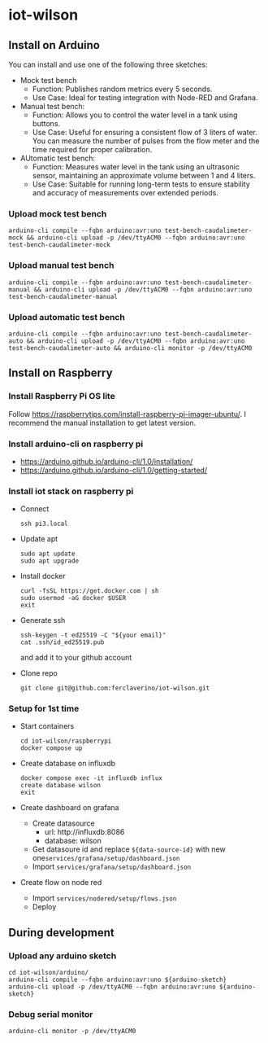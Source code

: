 # iot-wilson

## Install on Arduino

You can install and use one of the following three sketches:

- Mock test bench
  - Function: Publishes random metrics every 5 seconds.
  - Use Case: Ideal for testing integration with Node-RED and Grafana.
- Manual test bench:
  - Function: Allows you to control the water level in a tank using buttons.
  - Use Case: Useful for ensuring a consistent flow of 3 liters of water.
    You can measure the number of pulses from the flow meter and the time required for proper calibration.
- AUtomatic test bench:
  - Function: Measures water level in the tank using an ultrasonic sensor, maintaining an approximate volume between 1 and 4 liters.
  - Use Case: Suitable for running long-term tests to ensure stability and accuracy of measurements over extended periods.

### Upload mock test bench

```
arduino-cli compile --fqbn arduino:avr:uno test-bench-caudalimeter-mock && arduino-cli upload -p /dev/ttyACM0 --fqbn arduino:avr:uno test-bench-caudalimeter-mock
```

### Upload manual test bench

```
arduino-cli compile --fqbn arduino:avr:uno test-bench-caudalimeter-manual && arduino-cli upload -p /dev/ttyACM0 --fqbn arduino:avr:uno test-bench-caudalimeter-manual
```

### Upload automatic test bench

```
arduino-cli compile --fqbn arduino:avr:uno test-bench-caudalimeter-auto && arduino-cli upload -p /dev/ttyACM0 --fqbn arduino:avr:uno test-bench-caudalimeter-auto && arduino-cli monitor -p /dev/ttyACM0
```

## Install on Raspberry

### Install Raspberry Pi OS lite

Follow https://raspberrytips.com/install-raspberry-pi-imager-ubuntu/.
I recommend the manual installation to get latest version.

### Install arduino-cli on raspberry pi

- https://arduino.github.io/arduino-cli/1.0/installation/
- https://arduino.github.io/arduino-cli/1.0/getting-started/

### Install iot stack on raspberry pi

- Connect

  ```
  ssh pi3.local
  ```

- Update apt

  ```
  sudo apt update
  sudo apt upgrade
  ```

- Install docker

  ```
  curl -fsSL https://get.docker.com | sh
  sudo usermod -aG docker $USER
  exit
  ```

- Generate ssh

  ```
  ssh-keygen -t ed25519 -C "${your email}"
  cat .ssh/id_ed25519.pub
  ```

  and add it to your github account

- Clone repo

  ```
  git clone git@github.com:ferclaverino/iot-wilson.git
  ```

### Setup for 1st time

- Start containers

  ```
  cd iot-wilson/raspberrypi
  docker compose up
  ```

- Create database on influxdb

  ```
  docker compose exec -it influxdb influx
  create database wilson
  exit
  ```

- Create dashboard on grafana

  - Create datasource
    - url: http://influxdb:8086
    - database: wilson
  - Get datasoure id and replace `${data-source-id}` with new one`services/grafana/setup/dashboard.json`
  - Import `services/grafana/setup/dashboard.json`

- Create flow on node red
  - Import `services/nodered/setup/flows.json`
  - Deploy

## During development

### Upload any arduino sketch

```
cd iot-wilson/arduino/
arduino-cli compile --fqbn arduino:avr:uno ${arduino-sketch}
arduino-cli upload -p /dev/ttyACM0 --fqbn arduino:avr:uno ${arduino-sketch}
```

### Debug serial monitor

```
arduino-cli monitor -p /dev/ttyACM0
```
